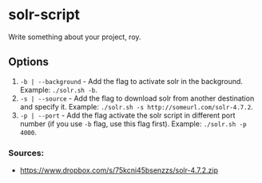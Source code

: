 # solr-script
Write something about your project, roy.

## Options
1. `-b | --background` - Add the flag to activate solr in the background. Example: `./solr.sh -b`.
2. `-s | --source` - Add the flag to download solr from another destination and specify it. Example: `./solr.sh -s http://someurl.com/solr-4.7.2`.
3. `-p | --port` - Add the flag activate the solr script in different port number (if you use `-b` flag, use this flag first). Example: `./solr.sh -p 4000`.

### Sources:
* https://www.dropbox.com/s/75kcni45bsenzzs/solr-4.7.2.zip
